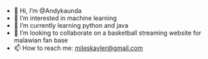 - 👋 Hi, I’m @Andykaunda
- 👀 I’m interested in machine learning 
- 🌱 I’m currently learning python and java
- 💞️ I’m looking to collaborate on a basketball streaming  website for malawian fan base
- 📫 How to reach me: mileskayler@gmail.com 

<!---
Andykaunda/Andykaunda is a ✨ special ✨ repository because its `README.md` (this file) appears on your GitHub profile.
You can click the Preview link to take a look at your changes.
--->
